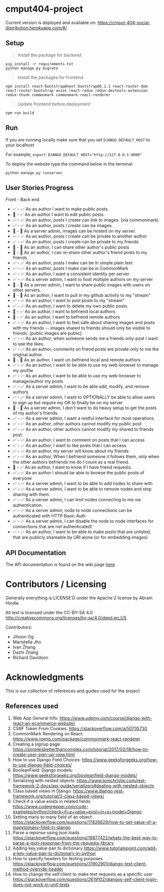 # cmput404-project
Current version is deployed and available on:
https://cmput-404-social-distribution.herokuapp.com/#/

## Setup

> Install the package for backend

```shell
pip install -r requirements.txt
python manage.py migrate
```

> Install the packages for frontend

```
npm install react-bootstrap@next bootstrap@5.1.1 react-router-dom react-router-bootstrap axios react-redux redux-devtools-extension redux-thunk commonmark commonmark-react-renderer
```

> Update frontend before deployment

```
npm run build
```

## Run

If you are running locally make sure that you set `DJANGO_DEFAULT_HOST` to your localhost 

For example, `export DJANGO_DEFAULT_HOST="http://127.0.0.1:8000"`

To deploy the website type the command below in the terminal:
```shell
python manage.py runserver
```

## User Stories Progress

Front - Back end

- :white_check_mark: - :white_check_mark: As an author I want to make public posts.
- :black_square_button: - :white_check_mark: As an author I want to edit public posts.
- :white_check_mark: - :white_check_mark: As an author, posts I create can link to images. (via commonmark)
- :white_check_mark: - :white_check_mark: As an author, posts I create can be images.
- :black_square_button: - :black_square_button: As a server admin, images can be hosted on my server.
- :white_check_mark: - :white_check_mark: As an author, posts I create can be private to another author
- :white_check_mark: - :white_check_mark: As an author, posts I create can be private to my friends
- :black_square_button: - :black_square_button: As an author, I can share other author's public posts
- :black_square_button: - :black_square_button: As an author, I can re-share other author's friend posts to my friends
- :white_check_mark: - :white_check_mark: As an author, posts I make can be in simple plain text
- :white_check_mark: - :white_check_mark: As an author, posts I make can be in CommonMark
- :white_check_mark: - :white_check_mark: As an author, I want a consistent identity per server
- :white_check_mark: - :white_check_mark: As a server admin, I want to host multiple authors on my server
- :black_square_button: - :black_square_button: As a server admin, I want to share public images with users on other servers.
- :black_square_button: - :black_square_button: As an author, I want to pull in my github activity to my "stream"
- :white_check_mark: - :white_check_mark: As an author, I want to post posts to my "stream"
- :white_check_mark: - :white_check_mark: As an author, I want to delete my own public posts.
- :black_square_button: - :white_check_mark: As an author, I want to befriend local authors
- :black_square_button: - :white_check_mark: As an author, I want to befriend remote authors
- :white_check_mark: - :white_check_mark: As an author, I want to feel safe about sharing images and posts with my friends -- images shared to friends should only be visible to friends. [public images are public]
- :white_check_mark: - :white_check_mark: As an author, when someone sends me a friends only-post I want to see the likes.
- :white_check_mark: - :white_check_mark: As an author, comments on friend posts are private only to me the original author.
- :black_square_button: - :black_square_button: As an author, I want un-befriend local and remote authors
- :white_check_mark: - :white_check_mark: As an author, I want to be able to use my web-browser to manage my profile
- :white_check_mark: - :white_check_mark: As an author, I want to be able to use my web-browser to manage/author my posts
- :white_check_mark: - :white_check_mark: As a server admin, I want to be able add, modify, and remove authors.
- :white_check_mark: - :white_check_mark: As a server admin, I want to OPTIONALLY be able to allow users to sign up but require my OK to finally be on my server
- :black_square_button: - :black_square_button: As a server admin, I don't want to do heavy setup to get the posts of my author's friends.
- :white_check_mark: - :white_check_mark: As a server admin, I want a restful interface for most operations
- :white_check_mark: - :white_check_mark: As an author, other authors cannot modify my public post
- :white_check_mark: - :white_check_mark: As an author, other authors cannot modify my shared to friends post.
- :white_check_mark: - :white_check_mark: As an author, I want to comment on posts that I can access
- :white_check_mark: - :white_check_mark: As an author, I want to like posts that I can access
- :white_check_mark: - :white_check_mark: As an author, my server will know about my friends
- :white_check_mark: - :white_check_mark: As an author, When I befriend someone it follows them, only when the other authors befriends me do I count as a real friend.
- :black_square_button: - :white_check_mark: As an author, I want to know if I have friend requests.
- :white_check_mark: - :white_check_mark: As an author I should be able to browse the public posts of everyone
- :white_check_mark: - :white_check_mark: As a server admin, I want to be able to add nodes to share with
- :white_check_mark: - :white_check_mark: As a server admin, I want to be able to remove nodes and stop sharing with them.
- :white_check_mark: - :white_check_mark: As a server admin, I can limit nodes connecting to me via authentication.
- :white_check_mark: - :white_check_mark: As a server admin, node to node connections can be authenticated with HTTP Basic Auth
- :white_check_mark: - :white_check_mark: As a server admin, I can disable the node to node interfaces for connections that are not authenticated!
- :white_check_mark: - :white_check_mark: As an author, I want to be able to make posts that are unlisted, that are publicly shareable by URI alone (or for embedding images)

## API Documentation

The API documentation is found on the wiki page [here](https://github.com/cmput404-project-2021fall/CMPUT404-project-socialdistribution/wiki)

# Contributors / Licensing

Generally everything is LICENSE'D under the Apache 2 license by Abram Hindle.

All text is licensed under the CC-BY-SA 4.0 http://creativecommons.org/licenses/by-sa/4.0/deed.en_US

Contributors:

- Jihoon Og
- Maristella Jho
- Ivan Zhang
- Dazhi Zhang
- Richard Davidson

# Acknowledgments
This is our collection of references and guides used for the project
## References used
1. Web App General Info: https://www.udemy.com/course/django-with-react-an-ecommerce-website/
2. CSRF Token From Cookies: https://stackoverflow.com/a/50735730
3. CommonMark Rendering on React: https://www.npmjs.com/package/commonmark-react-renderer
4. Creating a signup page: https://simpleisbetterthancomplex.com/tutorial/2017/02/18/how-to-create-user-sign-up-view.html
5. How to use Django Field Choices: https://www.geeksforgeeks.org/how-to-use-django-field-choices/
6. BooleanField: Djqngo models: https://www.geeksforgeeks.org/booleanfield-django-models/
7. Serializing with nested objects: https://www.tomchristie.com/rest-framework-2-docs/api-guide/serializers#dealing-with-nested-objects
8. Class based views in Django: https://www.django-rest-framework.org/tutorial/3-class-based-views/
9. Check if a value exists in related fields https://www.codegrepper.com/code-examples/python/check+if+a+value+exist+in+a+model+Django
10. Setting many to many field of an object https://stackoverflow.com/questions/17826629/how-to-set-value-of-a-manytomany-field-in-django
11. Parse a reponse using json.loads https://stackoverflow.com/questions/16877422/whats-the-best-way-to-parse-a-json-response-from-the-requests-library
12. Adding key,value pair to dictionary https://www.tutorialspoint.com/add-a-key-value-pair-to-dictionary-in-python
13. How to specify headers for testing purposes https://stackoverflow.com/questions/31902901/django-test-client-method-override-header
14. How to change the self.client to make test requests as a specific user https://stackoverflow.com/questions/2619102/djangos-self-client-login-does-not-work-in-unit-tests
